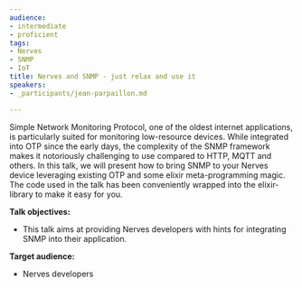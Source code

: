 ```yaml
---
audience:
- intermediate
- proficient
tags:
- Nerves
- SNMP
- IoT
title: Nerves and SNMP - just relax and use it
speakers:
- _participants/jean-parpaillon.md

---
```

Simple Network Monitoring Protocol, one of the oldest internet applications, is particularly suited for monitoring low-resource devices. While integrated into OTP since the early days, the complexity of the SNMP framework makes it notoriously challenging to use compared to HTTP, MQTT and others. In this talk, we will present how to bring SNMP to your Nerves device leveraging existing OTP and some elixir meta-programming magic. The code used in the talk has been conveniently wrapped into the elixir-library to make it easy for you.

**Talk objectives:**

* This talk aims at providing Nerves developers with hints for integrating SNMP into their application.

**Target audience:**

* Nerves developers